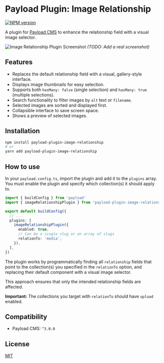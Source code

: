 # Payload Plugin: Image Relationship

[![NPM version](https://img.shields.io/npm/v/payload-plugin-image-relationship.svg)](https://www.npmjs.com/package/payload-plugin-image-relationship)

A plugin for [Payload CMS](https://payloadcms.com) to enhance the relationship field with a visual image selector.

![Image Relationship Plugin Screenshot](https://raw.githubusercontent.com/forigo/payload-plugin-image-relationship/main/screenshot.png)
*(TODO: Add a real screenshot)*

## Features

*   Replaces the default relationship field with a visual, gallery-style interface.
*   Displays image thumbnails for easy selection.
*   Supports both `hasMany: false` (single selection) and `hasMany: true` (multiple selections).
*   Search functionality to filter images by `alt` text or `filename`.
*   Selected images are sorted and displayed first.
*   Collapsible interface to save screen space.
*   Shows a preview of selected images.

## Installation

```bash
npm install payload-plugin-image-relationship
# or
yarn add payload-plugin-image-relationship
```

## How to use

In your `payload.config.ts`, import the plugin and add it to the `plugins` array. You must enable the plugin and specify which collection(s) it should apply to.

```ts
import { buildConfig } from 'payload'
import { imageRelationshipPlugin } from 'payload-plugin-image-relationship'

export default buildConfig({
  // ...
  plugins: [
    imageRelationshipPlugin({
      enabled: true,
      // Can be a single slug or an array of slugs
      relationTo: 'media', 
    }),
  ],
})
```

The plugin works by programmatically finding all `relationship` fields that point to the collection(s) you specified in the `relationTo` option, and replacing their default component with a visual image selector.

This approach ensures that only the intended relationship fields are affected.

**Important:** The collections you target with `relationTo` should have `upload` enabled.

## Compatibility

*   Payload CMS: `^3.0.0`

## License

[MIT](LICENSE)